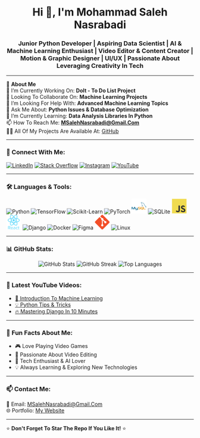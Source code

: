 <h1 align="center">Hi 👋, I'm Mohammad Saleh Nasrabadi</h1>
<h3 align="center">Junior Python Developer | Aspiring Data Scientist | AI & Machine Learning Enthusiast | Video Editor & Content Creator | Motion & Graphic Designer | UI/UX | Passionate About Leveraging Creativity In Tech</h3>

---

🌟 **About Me**  
🔭 I’m Currently Working On: **DoIt - To Do List Project**  
👯 Looking To Collaborate On: **Machine Learning Projects**  
🤝 I’m Looking For Help With: **Advanced Machine Learning Topics**  
💬 Ask Me About: **Python Issues & Database Optimization**  
🌱 I’m Currently Learning: **Data Analysis Libraries In Python**  
📫 How To Reach Me: **MSalehNasrabadi@Gmail.Com**  
👨‍💻 All Of My Projects Are Available At: [GitHub](https://github.com/ItzSqleh)

---

### 🚀 Connect With Me:
<p align="left">
<a href="https://linkedin.com/in/sqleh" target="blank"><img src="https://raw.githubusercontent.com/rahuldkjain/github-profile-readme-generator/master/src/images/icons/Social/linked-in-alt.svg" alt="LinkedIn" height="30" width="40" /></a>
<a href="https://stackoverflow.com/users/itzsqleh" target="blank"><img src="https://raw.githubusercontent.com/rahuldkjain/github-profile-readme-generator/master/src/images/icons/Social/stack-overflow.svg" alt="Stack Overflow" height="30" width="40" /></a>
<a href="https://instagram.com/itzsqleh" target="blank"><img src="https://raw.githubusercontent.com/rahuldkjain/github-profile-readme-generator/master/src/images/icons/Social/instagram.svg" alt="Instagram" height="30" width="40" /></a>
<a href="https://www.youtube.com/c/saleh" target="blank"><img src="https://raw.githubusercontent.com/rahuldkjain/github-profile-readme-generator/master/src/images/icons/Social/youtube.svg" alt="YouTube" height="30" width="40" /></a>
</p>

---

### 🛠️ Languages & Tools:
<p align="left">
<img src="https://cdn.worldvectorlogo.com/logos/python-5.svg" alt="Python" width="40" height="40"/>
<img src="https://upload.wikimedia.org/wikipedia/commons/2/2d/Tensorflow_logo.svg" alt="TensorFlow" width="40" height="40"/>
<img src="https://upload.wikimedia.org/wikipedia/commons/0/05/Scikit_learn_logo_small.svg" alt="Scikit-Learn" width="40" height="40"/>
<img src="https://www.vectorlogo.zone/logos/pytorch/pytorch-icon.svg" alt="PyTorch" width="40" height="40"/>
<img src="https://raw.githubusercontent.com/devicons/devicon/master/icons/mysql/mysql-original-wordmark.svg" alt="MySQL" width="40" height="40"/>
<img src="https://www.vectorlogo.zone/logos/sqlite/sqlite-icon.svg" alt="SQLite" width="40" height="40"/>
<img src="https://raw.githubusercontent.com/devicons/devicon/master/icons/javascript/javascript-original.svg" alt="JavaScript" width="40" height="40"/>
<img src="https://raw.githubusercontent.com/devicons/devicon/master/icons/react/react-original-wordmark.svg" alt="React" width="40" height="40"/>
<img src="https://upload.wikimedia.org/wikipedia/commons/a/a7/Django_logo.svg" alt="Django" width="40" height="40"/>
<img src="https://www.vectorlogo.zone/logos/docker/docker-icon.svg" alt="Docker" width="40" height="40"/>
<img src="https://upload.wikimedia.org/wikipedia/commons/3/33/Figma-logo.svg" alt="Figma" width="40" height="40"/>
<img src="https://raw.githubusercontent.com/devicons/devicon/master/icons/git/git-original.svg" alt="Git" width="40" height="40"/>
<img src="https://www.vectorlogo.zone/logos/linux/linux-icon.svg" alt="Linux" width="40" height="40"/>
</p>

---

### 📊 GitHub Stats:
<p align="center">
<img src="https://github-readme-stats.vercel.app/api?username=itzsqleh&show_icons=true&theme=dark" alt="GitHub Stats" />
<img src="https://github-readme-streak-stats.herokuapp.com/?user=itzsqleh&theme=dark" alt="GitHub Streak" />
<img src="https://github-readme-stats.vercel.app/api/top-langs/?username=itzsqleh&layout=compact&theme=dark" alt="Top Languages" />
</p>

---

### 🎥 Latest YouTube Videos:
<!-- YOUTUBE:START -->
- [🚀 Introduction To Machine Learning](https://www.youtube.com/watch?v=yourvideo1)
- [💡 Python Tips & Tricks](https://www.youtube.com/watch?v=yourvideo2)
- [🔥 Mastering Django In 10 Minutes](https://www.youtube.com/watch?v=yourvideo3)
<!-- YOUTUBE:END -->

---

### 🎯 Fun Facts About Me:
- 🎮 Love Playing Video Games
- 🎥 Passionate About Video Editing
- 🚀 Tech Enthusiast & AI Lover
- 💡 Always Learning & Exploring New Technologies

---

### 📫 Contact Me:
📧 Email: [MSalehNasrabadi@Gmail.Com](mailto:MSalehNasrabadi@Gmail.Com)  
🌐 Portfolio: [My Website](https://yourwebsite.com)  

---

⭐ **Don't Forget To Star The Repo If You Like It!** ⭐
